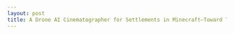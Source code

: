 ```yaml
---
layout: post
title: A Drone AI Cinematographer for Settlements in Minecraft–Toward Their Crowd Assessment
---
```


